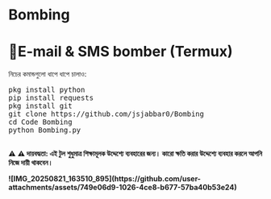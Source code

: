 # Bombing

</head>
<body>
  <h1>📱E-mail & SMS bomber (Termux)</h1>
  <p>নিচের কমান্ডগুলো ধাপে ধাপে চালাও:</p>
  <pre>
pkg install python 
pip install requests 
pkg install git 
git clone https://github.com/jsjabbar0/Bombing
cd Code Bombing
python Bombing.py
  </pre>
  <p>⚠️ <strong>⚠️ দায়বদ্ধতা: এই টুল শুধুমাত্র শিক্ষামূলক উদ্দেশ্যে ব্যবহারের জন্য। কারো ক্ষতি করার উদ্দেশ্যে ব্যবহার করলে আপনি নিজে দায়ী থাকবেন।</p>
</body>
</html>
![IMG_20250821_163510_895](https://github.com/user-attachments/assets/749e06d9-1026-4ce8-b677-57ba40b53e24)
